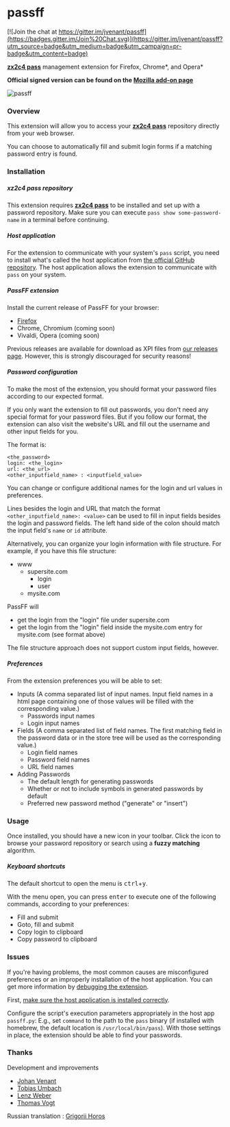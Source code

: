 passff
======

[![Join the chat at https://gitter.im/jvenant/passff](https://badges.gitter.im/Join%20Chat.svg)](https://gitter.im/jvenant/passff?utm_source=badge&utm_medium=badge&utm_campaign=pr-badge&utm_content=badge)

**[zx2c4 pass](http://www.zx2c4.com/projects/password-store/)** management extension for Firefox, Chrome\*, and Opera\*

**Official signed version can be found on the [Mozilla add-on page](https://addons.mozilla.org/firefox/addon/passff)**

![passff](https://user-images.githubusercontent.com/1518387/33810636-8c95df16-de07-11e7-8857-283e7300ecff.png)

### Overview
This extension will allow you to access your **[zx2c4 pass](http://www.zx2c4.com/projects/password-store/)** repository directly from your web browser.

You can choose to automatically fill and submit login forms if a matching password entry is found.

### Installation

##### xz2c4 pass repository
This extension requires **[zx2c4 pass](http://www.zx2c4.com/projects/password-store/)** to be installed and set up with a password repository. Make sure you can execute `pass show some-password-name` in a terminal before continuing.

##### Host application
For the extension to communicate with your system's `pass` script, you need to install what's called the host application from [the official GitHub repository](https://github.com/passff/passff-host).
The host application allows the extension to communicate with `pass` on your system.

##### PassFF extension
Install the current release of PassFF for your browser:
  - [Firefox](https://addons.mozilla.org/firefox/addon/passff)
  - Chrome, Chromium (coming soon)
  - Vivaldi, Opera (coming soon)

Previous releases are available for download as XPI files from [our releases page](https://github.com/passff/passff/releases). However, this is strongly discouraged for security reasons!

##### Password configuration
To make the most of the extension, you should format your password files according to our expected format.

If you only want the extension to fill out passwords, you don't need any special format for your password files. But if you follow our format, the extension can also visit the website's URL and fill out the username and other input fields for you.

The format is:
```
<the_password>
login: <the_login>
url: <the_url>
<other_inputfield_name> : <inputfield_value>
```

You can change or configure additional names for the login and url values in preferences.

Lines besides the login and URL that match the format `<other_inputfield_name>: <value>` can be used to fill in input fields besides the login and password fields. The left hand side of the colon should match the input field's `name` or `id` attribute.

Alternatively, you can organize your login information with file structure. For example, if you have this file structure:
* www
  * supersite.com
    * login
    * user
  * mysite.com

PassFF will
* get the login from the "login" file under supersite.com
* get the login from the "login" field inside the mysite.com entry for mysite.com (see format above)

The file structure approach does not support custom input fields, however.

##### Preferences
From the extension preferences you will be able to set:
- Inputs (A comma separated list of input names. Input field names in a html page containing one of those values will be filled with the corresponding value.)
  - Passwords input names
  - Login input names
- Fields (A comma separated list of field names. The first matching field in the password data or in the store tree will be used as the corresponding value.)
  - Login field names
  - Password field names
  - URL field names
- Adding Passwords
  - The default length for generating passwords
  - Whether or not to include symbols in generated passwords by default
  - Preferred new password method ("generate" or "insert")

### Usage
Once installed, you should have a new icon in your toolbar. Click the icon to browse your password repository or search using a **fuzzy matching** algorithm.

##### Keyboard shortcuts
The default shortcut to open the menu is <kbd>ctrl</kbd>+<kbd>y</kbd>.

With the menu open, you can press <kbd>enter</kbd> to execute one of the following commands, according to your preferences:
- Fill and submit
- Goto, fill and submit
- Copy login to clipboard
- Copy password to clipboard

### Issues
If you're having problems, the most common causes are misconfigured preferences or an improperly installation of the host application. You can get more information by [debugging the extension](docs/CONTRIBUTING.md).

First, [make sure the host application is installed correctly](https://github.com/passff/passff-host).

Configure the script's execution parameters appropriately in the host app `passff.py`: E.g., set `command` to the path to the `pass` binary (if installed with homebrew, the default location is `/usr/local/bin/pass`). With those settings in place, the extension should be able to find your passwords.

### Thanks
Development and improvements
 * [Johan Venant](https://github.com/jvenant)
 * [Tobias Umbach](https://github.com/sometoby)
 * [Lenz Weber](https://github.com/phryneas)
 * [Thomas Vogt](https://github.com/tuxor1337)

Russian translation : [Grigorii Horos](https://github.com/horosgrisa)
